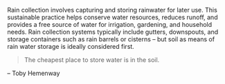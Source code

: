 Rain collection involves capturing and storing rainwater for later use. This sustainable practice helps conserve water resources, reduces runoff, and provides a free source of water for irrigation, gardening, and household needs. Rain collection systems typically include gutters, downspouts, and storage containers such as rain barrels or cisterns – but soil as means of rain water storage is ideally considered first.

> The cheapest place to store water is in the soil.

– Toby Hemenway